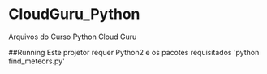 # CloudGuru_Python
Arquivos do Curso Python Cloud Guru

##Running
Este projetor requer Python2 e os pacotes requisitados
'python find_meteors.py'
